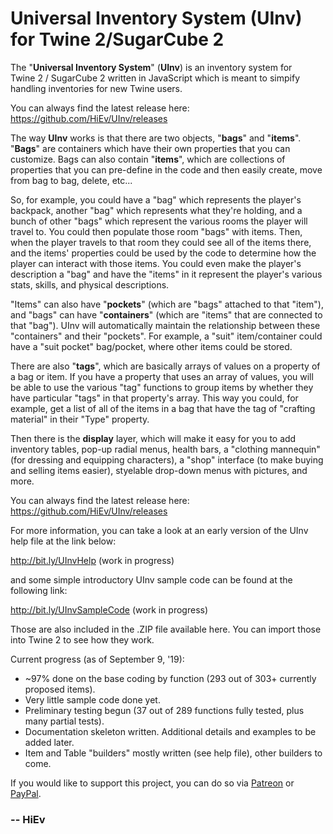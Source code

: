 # Universal Inventory System (UInv) for Twine&nbsp;2/SugarCube&nbsp;2

The "**Universal Inventory System**" (**UInv**) is an inventory system for Twine&nbsp;2 / SugarCube&nbsp;2 written in JavaScript which is meant to simpify handling inventories for new Twine users.

You can always find the latest release here:  https://github.com/HiEv/UInv/releases

The way **UInv** works is that there are two objects, "**bags**" and "**items**".  "**Bags**" are containers which have their own properties that you can customize.  Bags can also contain "**items**", which are collections of properties that you can pre-define in the code and then easily create, move from bag to bag, delete, etc...

So, for example, you could have a "bag" which represents the player's backpack, another "bag" which represents what they're holding, and a bunch of other "bags" which represent the various rooms the player will travel to.  You could then populate those room "bags" with items.  Then, when the player travels to that room they could see all of the items there, and the items' properties could be used by the code to determine how the player can interact with those items.  You could even make the player's description a "bag" and have the "items" in it represent the player's various stats, skills, and physical descriptions.

"Items" can also have "**pockets**" (which are "bags" attached to that "item"), and "bags" can have "**containers**" (which are "items" that are connected to that "bag").  UInv will automatically maintain the relationship between these "containers" and their "pockets".  For example, a "suit" item/container could have a "suit pocket" bag/pocket, where other items could be stored.

There are also "**tags**", which are basically arrays of values on a property of a bag or item. If you have a property that uses an array of values, you will be able to use the various "tag" functions to group items by whether they have particular "tags" in that property's array. This way you could, for example, get a list of all of the items in a bag that have the tag of "crafting material" in their "Type" property.

Then there is the **display** layer, which will make it easy for you to add inventory tables, pop-up radial menus, health bars, a "clothing mannequin" (for dressing and equipping characters), a "shop" interface (to make buying and selling items easier), styelable drop-down menus with pictures, and more.

You can always find the latest release here:  https://github.com/HiEv/UInv/releases

For more information, you can take a look at an early version of the UInv help file at the link below:

http://bit.ly/UInvHelp  (work in progress)

and some simple introductory UInv sample code can be found at the following link:

http://bit.ly/UInvSampleCode  (work in progress)

Those are also included in the .ZIP file available here.  You can import those into Twine 2 to see how they work.

Current progress (as of September 9, '19):
 - ~97% done on the base coding by function (293 out of 303+ currently proposed items).
 - Very little sample code done yet.
 - Preliminary testing begun (37 out of 289 functions fully tested, plus many partial tests).
 - Documentation skeleton written.  Additional details and examples to be added later.
 - Item and Table "builders" mostly written (see help file), other builders to come.

 If you would like to support this project, you can do so via [Patreon](https://www.patreon.com/HiEv) or [PayPal](https://www.paypal.com/cgi-bin/webscr?cmd=_s-xclick&hosted_button_id=EA6ATKEY5463A&source=url).

### -- HiEv
